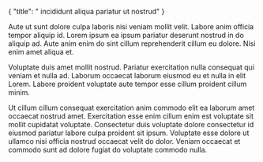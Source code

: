 {
  "title": " incididunt aliqua pariatur ut nostrud"
}

Aute ut sunt dolore culpa laboris nisi veniam mollit velit. Labore anim officia tempor aliquip id. Lorem ipsum ea ipsum pariatur deserunt nostrud in do aliquip ad. Aute anim enim do sint cillum reprehenderit cillum eu dolore. Nisi enim amet aliqua et.

Voluptate duis amet mollit nostrud. Pariatur exercitation nulla consequat qui veniam et nulla ad. Laborum occaecat laborum eiusmod eu et nulla in elit Lorem. Labore proident voluptate aute tempor esse cillum proident cillum minim.

Ut cillum cillum consequat exercitation anim commodo elit ea laborum amet occaecat nostrud amet. Exercitation esse enim cillum enim est voluptate sit mollit cupidatat voluptate. Consectetur duis voluptate dolore consectetur id eiusmod pariatur labore culpa proident sit ipsum. Voluptate esse dolore ut ullamco nisi officia nostrud occaecat velit do dolor. Veniam occaecat et commodo sunt ad dolore fugiat do voluptate commodo nulla.